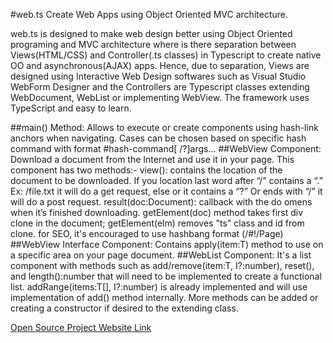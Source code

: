 #web.ts
Create Web Apps using Object Oriented MVC architecture.

web.ts is designed to make web design better using Object Oriented programing and MVC architecture where is there separation between Views(HTML/CSS) and Controller(.ts classes) in Typescript to create native OO and asynchronous(AJAX) apps. Hence, due to separation, Views are designed using Interactive Web Design softwares such as Visual Studio WebForm Designer and the Controllers are Typescript classes extending WebDocument, WebList or implementing WebView. The framework uses TypeScript and easy to learn.

##main() Method:
Allows to execute or create components using hash-link anchors when navigating. 
Cases can be chosen based on specific hash command with format #hash-command[ /?]args...
##WebView Component:
Download a document from the Internet and use it in your page. 
This component has two methods:-
view(): contains the location of the document to be downloaded. If you location last word after “/” contains a “.” Ex: /file.txt it will do a get request, else or it contains a “?” Or ends with “/” it will do a post request.
result(doc:Document): callback with the do omens when it’s finished downloading.
getElement(doc) method takes first div clone in the document; getElement(elm) removes "ts" class and id from clone. for SEO, it's encouraged to use hashbang format (/#!/Page)
##WebView<T> Interface Component:
Contains apply(item:T) method to use on a specific area on your page document.
##WebList<T> Component:
It's a list component with methods such as add/remove(item:T, I?:number), reset(), and length():number that will need to be implemented to create a functional list. addRange(items:T[], I?:number) is already implemented and will use implementation of add() method internally. More methods can be added or creating a constructor if desired to the extending class.


[Open Source Project Website Link](https://github.com/medozs/web.ts)
